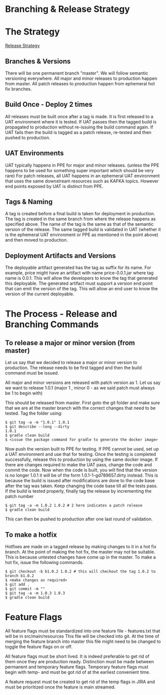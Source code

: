 # Branching & Release Strategy

# The Strategy

[Release Strategy](ReleaseCycle.png)

## Branches & Versions
There will be one permanent branch "master". We will follow semantic versioning everywhere.
All major and minor releases to production happen from master. All patch releases to production happen from
 ephemeral hot fix branches.

## Build Once - Deploy 2 times
All releases must be built once after a tag is made. It is first released to a UAT environment where it is
tested. If UAT passes then the tagged build is propagated to production without re-issuing the build command
again. If UAT fails then the build is tagged as a patch release, re-tested and then pushed to production.
 
## UAT Environments
UAT typically happens in PPE for major and minor releases. (unless the PPE happens to be used for something super
 important which should be very rare) For patch releases, all UAT happens in an ephemeral UAT
 environment that uses the same downstream resources such as KAFKA topics. However end points exposed by UAT is 
 distinct from PPE.
 
## Tags & Naming
A tag is created before a final build is taken for deployment in production. The tag is created in the 
same branch from where the release happens as specified above. The name of the tag is the same as 
that of the semantic version of the release. The same tagged build is validated in UAT (whether it is 
 the ephemeral UAT environment or PPE as mentioned in the point above) and then moved to production. 
 
## Deployment Artifacts and Versions
The deployable artifact generated has the tag as suffix for its name. For example, price might have an artifact 
with name price-0.0.1.jar where tag name is 0.0.1. This will allow the developers to know the tag that 
generated this deployable.
The generated artifact must support a version end point that can emit the version of the tag. This will allow
an end user to know the version of the current deployable.

# The Process - Release and Branching Commands

## To release a major or minor version (from master)

Let us say that we decided to release a major or minor version to production. The release needs to be first
tagged and then the build command must be issued.

All major and minor versions are released with patch version as 1. Let us say we want to release 1.0.1 (major 1 ,
minor 0 - as we said patch must always be 1 to begin with)

This should be released from master. First goto the git folder and make sure that we are at the master branch
with the correct changes that need to be tested. Tag the folder using:
```
$ git tag -a -m "1.0.1" 1.0.1
$ git describe --long --dirty
1.0.1
$ gradle clean build
$ <issue the package command for gradle to generate the docker image>
```

Now push the version built to PPE for testing. If PPE cannot be used, set up a UAT environment and use that for testing.
Once the testing is completed successfully, release this to production by using the same docker image.
If there are changes required to make the UAT pass, change the code and commit the code.
Now when the code is built, you will find that the version is no longer 1.0.1 it will be of the form
1.0.1-1-gd789657.dirty instead. This is because the build is issued after modifications are done to the code base after
the tag was taken. Keep changing the code base till all the tests pass.
If the build is tested properly, finally tag the release by incrementing the patch number
```
$ git tag -a -m 1.0.2 1.0.2 # 2 here indicates a patch release
$ gradle clean build
```
This can then be pushed to production after one last round of validation.

## To make a hotfix
Hotfixes are made on a tagged release by making changes to it in a hot fix branch. At the point of making the
hot fix, the master may not be suitable. This is because untested changes have come up in the master. To make
a hot fix, issue the following commands.

```
$ git checkout -b b1.0.2 1.0.2 # this will checkout the tag 1.0.2 to branch b1.0.2
$ <make changes as required>
$ git add .
$ git commit -m ""
$ git tag -a -m 1.0.3 1.0.3
$ gradle clean build

```

# Feature Flags

All feature flags must be standardized into one feature file - features.txt that will be in src/main/resources
This file will be checked into git. At the time of merging the feature branch into master this file might
need to be changed to toggle the feature flags on or off.

All feature flags must be short lived. It is indeed preferable to get rid of them once they are production ready.
Distinction must be made between permanent and temporary feature flags. Temporary feature flags must begin  with
temp- and must be got rid of at the earliest convenient time.

A feature request must be created to get rid of the temp flags in JIRA and must be prioritized once the feature
is main streamed.




